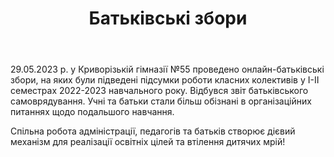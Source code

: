 ﻿---
title: Батьківські збори
---

29.05.2023 р. у Криворізькій гімназії №55 проведено онлайн-батьківські збори, на яких були підведені підсумки роботи класних колективів у І-ІІ семестрах 2022-2023 навчального року. Відбувся звіт батьківського самоврядування. Учні та батьки стали більш обізнані в організаційних питаннях щодо подальшого навчання.

Спільна робота адміністрації, педагогів та батьків створює дієвий механізм для реалізації освітніх цілей та втілення дитячих мрій!

<slideshow />
